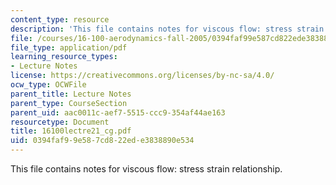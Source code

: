 ```yaml
---
content_type: resource
description: 'This file contains notes for viscous flow: stress strain relationship.'
file: /courses/16-100-aerodynamics-fall-2005/0394faf99e587cd822ede3838890e534_16100lectre21_cg.pdf
file_type: application/pdf
learning_resource_types:
- Lecture Notes
license: https://creativecommons.org/licenses/by-nc-sa/4.0/
ocw_type: OCWFile
parent_title: Lecture Notes
parent_type: CourseSection
parent_uid: aac0011c-aef7-5515-ccc9-354af44ae163
resourcetype: Document
title: 16100lectre21_cg.pdf
uid: 0394faf9-9e58-7cd8-22ed-e3838890e534
---
```

This file contains notes for viscous flow: stress strain relationship.